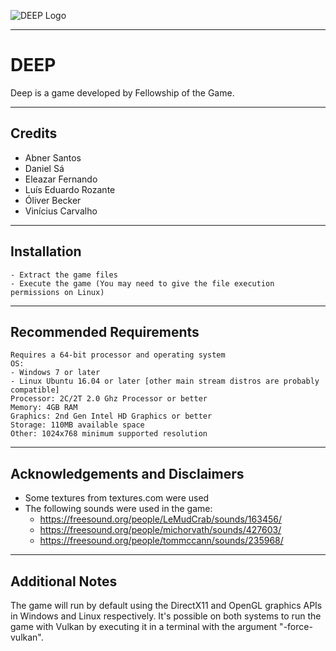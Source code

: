 ![DEEP Logo](https://github.com/FellowshipOfTheGame/DEEP/blob/master/Assets/Textures/UI/DEEP-logo.png)

---

# DEEP

Deep is a game developed by Fellowship of the Game.

---

## Credits

* Abner Santos
* Daniel Sá
* Eleazar Fernando
* Luís Eduardo Rozante
* Óliver Becker
* Vinícius Carvalho

---

## Installation

    - Extract the game files
    - Execute the game (You may need to give the file execution permissions on Linux)

---

## Recommended Requirements

    Requires a 64-bit processor and operating system
    OS: 
    - Windows 7 or later
    - Linux Ubuntu 16.04 or later [other main stream distros are probably compatible]
    Processor: 2C/2T 2.0 Ghz Processor or better
    Memory: 4GB RAM
    Graphics: 2nd Gen Intel HD Graphics or better
    Storage: 110MB available space
    Other: 1024x768 minimum supported resolution

---

## Acknowledgements and Disclaimers

* Some textures from textures.com were used
* The following sounds were used in the game:
    - https://freesound.org/people/LeMudCrab/sounds/163456/
    - https://freesound.org/people/michorvath/sounds/427603/
    - https://freesound.org/people/tommccann/sounds/235968/

---

## Additional Notes

The game will run by default using the DirectX11 and OpenGL graphics APIs in Windows and Linux respectively. It's possible on both systems to run the game with Vulkan by executing it in a terminal with the argument "-force-vulkan".

